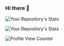 ### Hi there 👋

![Your Repository's Stats](https://github-readme-stats.vercel.app/api?username=prachandabhanu&show_icons=true)

![Your Repository's Stats](https://github-readme-stats.vercel.app/api/top-langs/?username=prachandabhanu&theme=blue-green)

<!-- ![GitHub Contributors Image](https://contrib.rocks/image?repo=Your_GitHub_Username/prachandabhanu) -->

![Profile View Counter](https://komarev.com/ghpvc/?username=prachandabhanu)

<!-- ![Hits](https://hitcounter.pythonanywhere.com/count/tag.svg?url = Paste_Your_GitHub_Repository_Link_Here) -->

<!--
**prachandabhanu/prachandabhanu** is a ✨ _special_ ✨ repository because its `README.md` (this file) appears on your GitHub profile.

Here are some ideas to get you started:

- 🔭 I’m currently working on ...
- 🌱 I’m currently learning ...
- 👯 I’m looking to collaborate on ...
- 🤔 I’m looking for help with ...
- 💬 Ask me about ...
- 📫 How to reach me: ...
- 😄 Pronouns: ...
- ⚡ Fun fact: ...
-->
